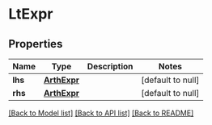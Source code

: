 # LtExpr
## Properties

Name | Type | Description | Notes
------------ | ------------- | ------------- | -------------
**lhs** | [**ArthExpr**](ArthExpr.md) |  | [default to null]
**rhs** | [**ArthExpr**](ArthExpr.md) |  | [default to null]

[[Back to Model list]](../README.md#documentation-for-models) [[Back to API list]](../README.md#documentation-for-api-endpoints) [[Back to README]](../README.md)

